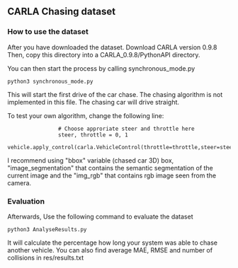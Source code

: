 ## CARLA Chasing dataset

### How to use the dataset
After you have downloaded the dataset. Download CARLA version 0.9.8
Then, copy this directory into a CARLA_0.9.8/PythonAPI directory.

You can then start the process by calling synchronous_mode.py
```
python3 synchronous_mode.py
```

This will start the first drive of the car chase. The chasing algorithm is not implemented in this file. The chasing car will drive straight.


To test your own algorithm, change the following line:
```
                # Choose approriate steer and throttle here
                steer, throttle = 0, 1
                vehicle.apply_control(carla.VehicleControl(throttle=throttle,steer=steer))
```
I recommend using "bbox" variable (chased car 3D) box, "image_segmentation" that contains the semantic segmentation of the current image and the "img_rgb" that contains rgb image seen from the camera.


### Evaluation
Afterwards, Use the following command to evaluate the dataset
```
python3 AnalyseResults.py
```
It will calculate the percentage how long your system was able to chase another vehicle. You can also find average MAE, RMSE and number of collisions in res/results.txt


